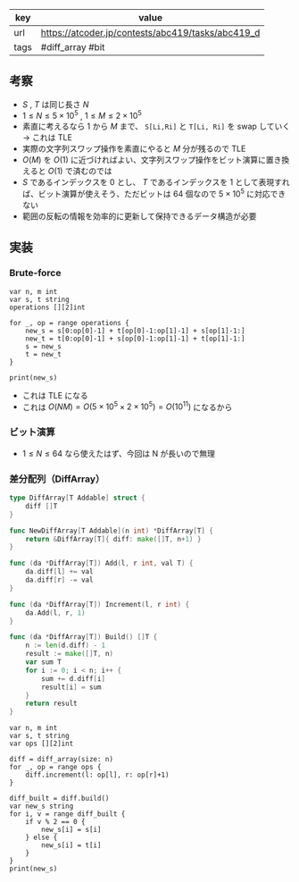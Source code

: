 
| key  | value                                             |
| ---- | ------------------------------------------------- |
| url  | https://atcoder.jp/contests/abc419/tasks/abc419_d |
| tags | #diff_array #bit                                      |

## 考察

- $S$ , $T$ は同じ長さ $N$
- $1 \le N \le 5 \times 10^{5}$ , $1 \le M \le 2 \times 10^{5}$
- 素直に考えるなら $1$ から $M$ まで、 `S[Li,Ri]` と `T[Li, Ri]` を swap していく → これは TLE
- 実際の文字列スワップ操作を素直にやると $M$ 分が残るので TLE
- $O(M)$ を $O(1)$ に近づければよい、文字列スワップ操作をビット演算に置き換えると $O(1)$ で済むのでは
- $S$ であるインデックスを $0$ とし、 $T$ であるインデックスを $1$ として表現すれば、ビット演算が使えそう、ただビットは 64 個なので $5 \times 10^5$ に対応できない
- 範囲の反転の情報を効率的に更新して保持できるデータ構造が必要

## 実装

### Brute-force

```
var n, m int
var s, t string
operations [][2]int

for _, op = range operations {
	new_s = s[0:op[0]-1] + t[op[0]-1:op[1]-1] + s[op[1]-1:]
	new_t = t[0:op[0]-1] + s[op[0]-1:op[1]-1] + t[op[1]-1:]
	s = new_s
	t = new_t
}

print(new_s)
```

- これは TLE になる
- これは $O(NM) = O(5 \times 10^5 \times 2 \times 10^5) = O(10^{11})$ になるから

### ビット演算

- $1 \le N \le 64$ なら使えたはず、今回は N が長いので無理

### 差分配列（DiffArray）

```go
type DiffArray[T Addable] struct {
	diff []T
}

func NewDiffArray[T Addable](n int) *DiffArray[T] {
	return &DiffArray[T]{ diff: make([]T, n+1) }
}

func (da *DiffArray[T]) Add(l, r int, val T) {
	da.diff[l] += val
	da.diff[r] -= val
}

func (da *DiffArray[T]) Increment(l, r int) {
	da.Add(l, r, 1)
}

func (da *DiffArray[T]) Build() []T {
	n := len(d.diff) - 1
	result := make([]T, n)
	var sum T
	for i := 0; i < n; i++ {
		sum += d.diff[i]
		result[i] = sum
	}
	return result
}
```

```
var n, m int
var s, t string
var ops [][2]int

diff = diff_array(size: n)
for _, op = range ops {
	diff.increment(l: op[l], r: op[r]+1)
}

diff_built = diff.build()
var new_s string
for i, v = range diff_built {
	if v % 2 == 0 {
		new_s[i] = s[i]
	} else {
		new_s[i] = t[i]
	}
}
print(new_s)
```